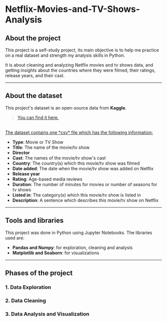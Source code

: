# Netflix-Movies-and-TV-Shows-Analysis
## __About the project__ ##
This project is a self-study project, its main objective is to help me practice on a real dataset and strength my analysis skills in Python.
<br>

It is about cleaning and analyzing Netflix movies and tv shows data, and getting insights about the countries where they were filmed, their ratings, release years, and their cast.

<hr>

## __About the dataset__ ##
This project's dataset is an open-source data from __Kaggle__.
<br>

> [You can find it here.](https://www.kaggle.com/datasets/shivamb/netflix-shows)
<br>

<u>
The dataset contains one *csv* file which has the following information:
</u>

* __Type__: Movie or TV Show
* __Title__: The name of the movie/tv show
* __Director__
* __Cast__: The names of the movie/tv show's cast
* __Country__: The country(s) which this movie/tv show was filmed
* __Date added__: The date when the movie/tv show was added on Netflix
* __Release year__
* __Rating__: Age-based media reviews
* __Duration__: The number of minutes for movies or number of seasons for tv shows
* __Listed in__: The category(s) which this movie/tv show is listed in
* __Description__: A sentence which describes this movie/tv show on Netflix

<hr>

## __Tools and libraries__ ##
This project was done in Python using Jupyter Notebooks. The libraries used are:
* __Pandas and Numpy__: for exploration, cleaning and analysis
* __Matplotlib and Seaborn__: for visualizations

<hr>

## __Phases of the project__ ##
### 1. Data Exploration ###
### 2. Data Cleaning ###
### 3. Data Analysis and Visualization ###